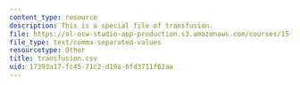 ```yaml
---
content_type: resource
description: This is a special file of transfusion.
file: https://ol-ocw-studio-app-production.s3.amazonaws.com/courses/15-097-prediction-machine-learning-and-statistics-spring-2012/17393a17fc4571c2d19a6fd3711f62aa_transfusion.csv
file_type: text/comma-separated-values
resourcetype: Other
title: transfusion.csv
uid: 17393a17-fc45-71c2-d19a-6fd3711f62aa
---
```


